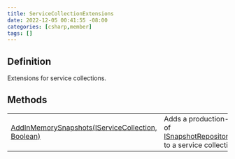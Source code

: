 ```yaml
---
title: ServiceCollectionExtensions
date: 2022-12-05 00:41:55 -08:00
categories: [csharp,member]
tags: []
---
```


## Definition

Extensions for service collections.

## Methods
<table><tr><td><!--/posts/csharp.member.entitydb.inmemory.extensions.servicecollectionextensions.addinmemorysnapshots/--><a href='#'>AddInMemorySnapshots(IServiceCollection, Boolean)</a></td><td>
Adds a production-ready implementation of <a href='/posts/csharp.member.entitydb.abstractions.snapshots.isnapshotrepositoryfactory`1/'>ISnapshotRepositoryFactory&lt;TSnapshot&gt;</a> to a service
collection.
</td></tr></table>
